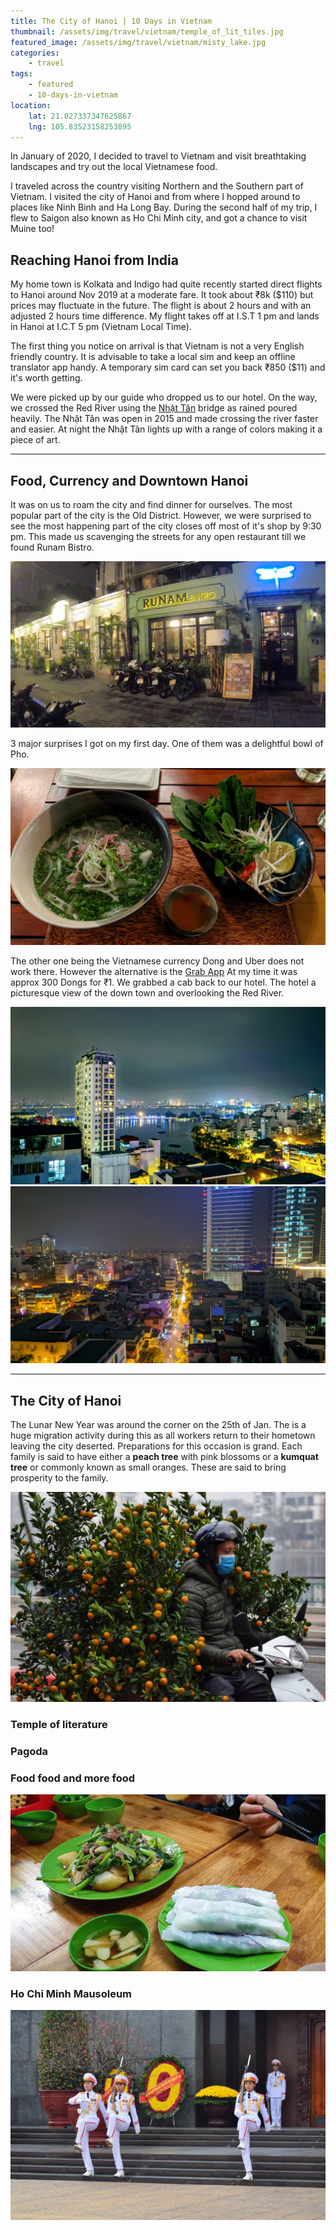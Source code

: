 ```yaml
---
title: The City of Hanoi | 10 Days in Vietnam
thumbnail: /assets/img/travel/vietnam/temple_of_lit_tiles.jpg
featured_image: /assets/img/travel/vietnam/misty_lake.jpg
categories:
    - travel
tags:
    - featured
    - 10-days-in-vietnam
location:
    lat: 21.027337347625867
    lng: 105.83523158253895
---
```

In January of 2020, I decided to travel to Vietnam and visit breathtaking landscapes and try out the local Vietnamese food.
<!--more-->

I traveled across the country visiting Northern and the Southern part of Vietnam. I visited the city of Hanoi and from where I hopped around to places like Ninh Binh and Ha Long Bay. During the second half of my trip, I flew to Saigon also known as Ho Chi Minh city, and got a chance to visit Muine too!

## Reaching Hanoi from India

My home town is Kolkata and Indigo had quite recently started direct flights to Hanoi around Nov 2019 at a moderate fare. It took about ₹8k ($110) but prices may fluctuate in the future. The flight is about 2 hours and with an adjusted 2 hours time difference. My flight takes off at I.S.T 1 pm and lands in Hanoi at I.C.T 5 pm (Vietnam Local Time).

The first thing you notice on arrival is that Vietnam is not a very English friendly country. It is advisable to take a local sim and keep an offline translator app handy. A temporary sim card can set you back ₹850 ($11) and it's worth getting.

We were picked up by our guide who dropped us to our hotel. On the way, we crossed the Red River using the [Nhật Tân][Nhật Tân] bridge as rained poured heavily. The Nhật Tân was open in 2015 and made crossing the river faster and easier. At night the Nhật Tân lights up with a range of colors making it a piece of art.

------

## Food, Currency and Downtown Hanoi

It was on us to roam the city and find dinner for ourselves. The most popular part of the city is the Old District. However, we were surprised to see the most happening part of the city closes off most of it's shop by 9:30 pm. This made us scavenging the streets for any open restaurant till we found Runam Bistro.

![Runam Bistro]

3 major surprises I got on my first day. One of them was a delightful bowl of Pho.

![Phở]

The other one being the Vietnamese currency Dong and Uber does not work there. However the alternative is the [Grab App][Grab App]
At my time it was approx 300 Dongs for ₹1.
We grabbed a cab back to our hotel. The hotel a picturesque view of the down town and overlooking the Red River.

![Overlooking the Red River]
![Downtown Hanoi]

------

## The City of Hanoi

The Lunar New Year was around the corner on the 25th of Jan. The is a huge migration activity during this as all workers return to their hometown leaving the city deserted. Preparations for this occasion is grand. Each family is said to have either a **peach tree** with pink blossoms or a **kumquat tree** or commonly known as small oranges. These are said to bring prosperity to the family.

![Kumquat Tree]

### Temple of literature

### Pagoda

### Food food and more food

![Pho with Rice Craker]

### Ho Chi Minh Mausoleum

![Ho Chi Minh Mausoleum Parade]


[Runam Bistro]: /assets/img/travel/vietnam/runam_bistro.png "Runam Bistro"
[Phở]: /assets/img/travel/vietnam/pho.jpg "Phở"
[Overlooking the Red River]: /assets/img/travel/vietnam/hote_view_from_roof_1.jpg "Overlooking the Red River"
[Downtown Hanoi]: /assets/img/travel/vietnam/hote_view_from_roof_2.jpg "Downtown Hanoi"
[Kumquat Tree]: /assets/img/travel/vietnam/kumquat_tree.jpg "Kumquat Tree"
[Pho with Rice Craker]: /assets/img/travel/vietnam/pho_rice_craker.jpg "Pho with Rice Craker"
[Ho Chi Minh Mausoleum Parade]: /assets/img/travel/vietnam/hochiminh_mausoleum_parade.jpg "Ho Chi Minh Mausoleum Parade"

[Nhật Tân]: https://goo.gl/maps/pB1kMqdFYCeVhAcE6
[Grab App]: https://play.google.com/store/apps/details?id=com.grabtaxi.passenger&hl=en_IN
